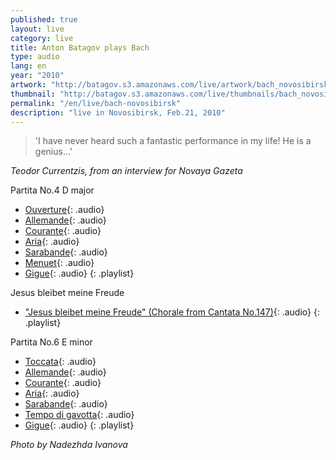 ```yaml
---
published: true
layout: live
category: live
title: Anton Batagov plays Bach
type: audio
lang: en
year: "2010"
artwork: "http://batagov.s3.amazonaws.com/live/artwork/bach_novosibirsk.jpg"
thumbnail: "http://batagov.s3.amazonaws.com/live/thumbnails/bach_novosibirsk.jpg"
permalink: "/en/live/bach-novosibirsk"
description: "live in Novosibirsk, Feb.21, 2010"
---
```


  
> 'I have never heard such a fantastic performance in my life! He is a genius...'

_Teodor Currentzis, from an interview for Novaya Gazeta_
  
Partita No.4 D major  

- [Ouverture](http://batagov.s3.amazonaws.com/live/sounds/bach_novosibirsk/1_partita4_ouverture.mp3){: .audio}
- [Allemande](http://batagov.s3.amazonaws.com/live/sounds/bach_novosibirsk/2_partita4_allemande.mp3){: .audio}
- [Courante](http://batagov.s3.amazonaws.com/live/sounds/bach_novosibirsk/3_partita4_courante.mp3){: .audio}
- [Aria](http://batagov.s3.amazonaws.com/live/sounds/bach_novosibirsk/4_partita4_aria.mp3){: .audio}
- [Sarabande](http://batagov.s3.amazonaws.com/live/sounds/bach_novosibirsk/5_partita4_sarabande.mp3){: .audio}
- [Menuet](http://batagov.s3.amazonaws.com/live/sounds/bach_novosibirsk/6_partita4_menuet.mp3){: .audio}
- [Gigue](http://batagov.s3.amazonaws.com/live/sounds/bach_novosibirsk/7_partita4_gigue.mp3){: .audio}
{: .playlist}

Jesus bleibet meine Freude

- ["Jesus bleibet meine Freude" (Chorale from Cantata No.147)](http://batagov.s3.amazonaws.com/live/sounds/bach_novosibirsk/chorale147.mp3){: .audio}
{: .playlist}

Partita No.6 E minor  

- [Toccata](http://batagov.s3.amazonaws.com/live/sounds/bach_novosibirsk/1_partita6_toccata.mp3){: .audio}
- [Allemande](http://batagov.s3.amazonaws.com/live/sounds/bach_novosibirsk/2_partita6_allemande.mp3){: .audio}
- [Courante](http://batagov.s3.amazonaws.com/live/sounds/bach_novosibirsk/3_partita6_courante.mp3){: .audio}
- [Aria](http://batagov.s3.amazonaws.com/live/sounds/bach_novosibirsk/4_partita6_aria.mp3){: .audio}
- [Sarabande](http://batagov.s3.amazonaws.com/live/sounds/bach_novosibirsk/5_partita6_sarabande.mp3){: .audio}
- [Tempo di gavotta](http://batagov.s3.amazonaws.com/live/sounds/bach_novosibirsk/6_partita6_gavotte.mp3){: .audio}
- [Gigue](http://batagov.s3.amazonaws.com/live/sounds/bach_novosibirsk/7_partita6_gigue.mp3){: .audio}
{: .playlist}

_Photo by Nadezhda Ivanova_